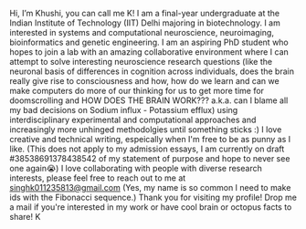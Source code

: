Hi, I’m Khushi, you can call me K! I am a final-year undergraduate at the Indian Institute of Technology (IIT) Delhi majoring in biotechnology. 
I am interested in systems and computational neuroscience, neuroimaging, bioinformatics and genetic engineering. I am an aspiring PhD student who hopes to join 
a lab with an amazing collaborative environment where I can attempt to solve interesting neuroscience research questions (like the neuronal basis of differences
in cognition across individuals, does the brain really give rise to consciousness and how, how do we learn and can we make computers do more of our thinking for us 
to get more time for doomscrolling and HOW DOES THE BRAIN WORK??? a.k.a. can I blame all my bad decisions on Sodium influx - Potassium efflux) 
using interdisciplinary experimental and computational approaches and increasingly more unhinged methodolgies until something sticks :) 
I love creative and technical writing, espeically when I'm free to be as punny as I like.
(This does not apply to my admission essays, I am currently on draft #38538691378438542 of my statement of purpose and hope to never see one again😭)
I love collaborating with people with diverse research interests, please feel free to reach out to me at singhk011235813@gmail.com (Yes, my name is so common I need
to make ids with the Fibonacci sequence.)
Thank you for visiting my profile! Drop me a mail if you're interested in my work or have cool brain or octopus facts to share!
K

<!---
Khushi-Singh-02/Khushi-Singh-02 is a ✨ special ✨ repository because its `README.md` (this file) appears on your GitHub profile.
You can click the Preview link to take a look at your changes.
--->
